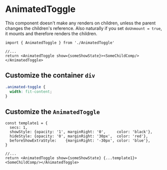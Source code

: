 # AnimatedToggle

This component doesn't make any renders on children, unless the parent changes the
children's reference. Also naturally if you set `doUnmount = true`, it mounts and
therefore renders the children.

``` JS
import { AnimatedToggle } from './AnimatedToggle'

//...
return <AnimatedToggle show={someShowState}><SomeChildComp/></AnimatedToggle>
```

## Customize the container `div`
``` CSS
.animated-toggle {
  width: fit-content;
}
```

## Customize the `AnimatedToggle`
``` JS
const template1 = {
  secs: 1,
  showStyle: {opacity: '1', marginRight: '0',     color: 'black'},
  hideStyle: {opacity: '0', marginRight: '30px',  color: 'red'},
  beforeShowExtraStyle:    {marginRight: '-30px', color: 'blue'},
}

//...
return <AnimatedToggle show={someShowState} {...template1}><SomeChildComp/></AnimatedToggle>
```
